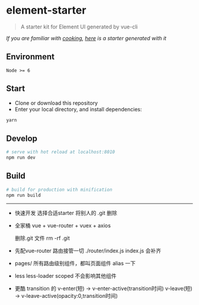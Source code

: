 # element-starter

> A starter kit for Element UI generated by vue-cli

*If you are familiar with [cooking](https://github.com/elemefe/cooking), [here](https://github.com/ElementUI/element-cooking-starter) is a starter generated with it*

## Environment

`Node >= 6`

## Start

 - Clone or download this repository
 - Enter your local directory, and install dependencies:

``` bash
yarn
```

## Develop

``` bash
# serve with hot reload at localhost:8010
npm run dev
```

## Build

``` bash
# build for production with minification
npm run build
```


------------------------------------------------------------------------------------

- 快速开发
    选择合适starter
    将别人的 .git 删除

- 全家桶
    vue + vue-router + vuex + axios

   删除.git 文件 rm -rf .git


- 先配vue-router 路由接管一切
    ./router/index.js index.js 会补齐

- pages/
    所有路由级别组件，都叫页面组件
    alias 一下
- less less-loader
  scoped  不会影响其他组件
- 更酷
  transition 的
  v-enter(短) -> v-enter-active(transition时间)
  v-leave(短) -> v-leave-active(opacity:0,transition时间)
